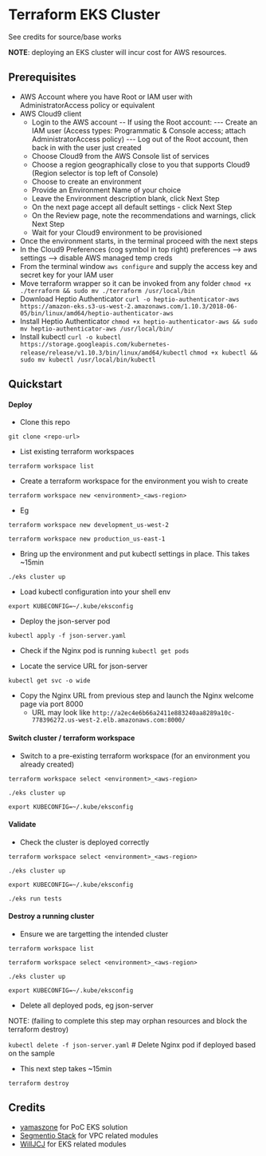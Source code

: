 # Terraform EKS Cluster
See credits for source/base works

__NOTE__: deploying an EKS cluster will incur cost for AWS resources.

## Prerequisites
- AWS Account where you have Root or IAM user with AdministratorAccess policy or equivalent
- AWS Cloud9 client
  - Login to the AWS account
  -- If using the Root account:
  --- Create an IAM user (Access types: Programmatic & Console access; attach AdministratorAccess policy)
  --- Log out of the Root account, then back in with the user just created
  - Choose Cloud9 from the AWS Console list of services
  - Choose a region geographically close to you that supports Cloud9 (Region selector is top left of Console)
  - Choose to create an environment
  - Provide an Environment Name of your choice
  - Leave the Environment description blank, click Next Step
  - On the next page accept all default settings - click Next Step
  - On the Review page, note the recommendations and warnings, click Next Step
  - Wait for your Cloud9 environment to be provisioned
- Once the environment starts, in the terminal proceed with the next steps
- In the Cloud9 Preferences (cog symbol in top right) preferences --> aws settings --> disable AWS managed temp creds
- From the terminal window `aws configure` and supply the access key and secret key for your IAM user
- Move terraform wrapper so it can be invoked from any folder
  `chmod +x ./terraform && sudo mv ./terraform /usr/local/bin`
- Download Heptio Authenticator
  `curl -o heptio-authenticator-aws https://amazon-eks.s3-us-west-2.amazonaws.com/1.10.3/2018-06-05/bin/linux/amd64/heptio-authenticator-aws` 
- Install Heptio Authenticator
  `chmod +x heptio-authenticator-aws && sudo mv heptio-authenticator-aws /usr/local/bin/`
- Install kubectl
  `curl -o kubectl https://storage.googleapis.com/kubernetes-release/release/v1.10.3/bin/linux/amd64/kubectl`
  `chmod +x kubectl && sudo mv kubectl /usr/local/bin/kubectl`

## Quickstart
#### Deploy
- Clone this repo

 `git clone <repo-url>`
 
- List existing terraform workspaces

 `terraform workspace list`
 
- Create a terraform workspace for the environment you wish to create

 `terraform workspace new <environment>_<aws-region>`
 
 - Eg
 
 `terraform workspace new development_us-west-2`

 `terraform workspace new production_us-east-1`

- Bring up the environment and put kubectl settings in place. This takes ~15min

 `./eks cluster up`

- Load kubectl configuration into your shell env

 `export KUBECONFIG=~/.kube/eksconfig`
 
- Deploy the json-server pod

 `kubectl apply -f json-server.yaml`

- Check if the Nginx pod is running
 `kubectl get pods`

- Locate the service URL for json-server

 `kubectl get svc -o wide`




- Copy the Nginx URL from previous step and launch the Nginx welcome page via port 8000
  - URL may look like `http://a2ec4e6b66a2411e883240aa8289a10c-778396272.us-west-2.elb.amazonaws.com:8000/`


#### Switch cluster / terraform workspace

- Switch to a pre-existing terraform workspace (for an environment you already created)
 
 `terraform workspace select <environment>_<aws-region>`

 `./eks cluster up`

 `export KUBECONFIG=~/.kube/eksconfig`


#### Validate

- Check the cluster is deployed correctly

 `terraform workspace select <environment>_<aws-region>`

 `./eks cluster up`

 `export KUBECONFIG=~/.kube/eksconfig`

 `./eks run tests`


#### Destroy a running cluster

- Ensure we are targetting the intended cluster

 `terraform workspace list`

 `terraform workspace select <environment>_<aws-region>`

 `./eks cluster up`

 `export KUBECONFIG=~/.kube/eksconfig`

- Delete all deployed pods, eg json-server

NOTE: (failing to complete this step may orphan resources and block the terraform destroy)

 `kubectl delete -f json-server.yaml` # Delete Nginx pod if deployed based on the sample

- This next step takes ~15min

 `terraform destroy`

## Credits
- [yamaszone](https://github.com/yamaszone/terraform-eks) for PoC EKS solution
- [Segmentio Stack](https://github.com/segmentio/stack) for VPC related modules
- [WillJCJ](https://github.com/WillJCJ/eks-terraform-demo) for EKS related modules

